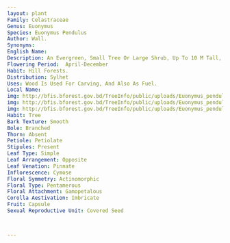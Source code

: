 ```yaml
---
layout: plant
Family: Celastraceae
Genus: Euonymus
Species: Euonymus Pendulus
Author: Wall.
Synonyms: 
English Name: 
Description: An Evergreen, Small Tree Or Large Shrub, Up To 10 M Tall, Branchlets Drooping, Bark Greyish, Corky. Leaves Oblong-lanceolate, 5-10 Ã— 2-6 Cm, Chartaceous, Upper Surface Shining, Pale Below, Glabrous, Base Narrowly Cuneate, Apex Acute, Margin Sharply Serrate, Nerves 5-6 Pairs, Petioles 5-10 Mm Long, Channelled, Stipules Hairy. Inflorescence Axillary Or Slightly Supra-axillary Cymes, Up To 4 Cm Long, Peduncles Stout, 2.0-6.5 Cm Long, Bracts Ovate, Pedicels 2.0 Mm Long. Flowers Greenish-white, 5-merous. Sepals 5, Unequal, Broadly Obovate, Obtuse, Fimbriate. Petals 5, Oblong, 2.0-2.5 Ã— 2.0-2.5 Mm, Fimbriate. Disk Orbicular, 1.5 Mm In Diameter. Stamens As Long As The Petals, Inserted Near The Margin Of The Disk, Anthers Ovate, Short. Pistil 0.6 Mm Emerging From The Disk, 4-angular At The Base, Narrowed Into A Short, Filiform Style. Fruits Capsular, Globose, 8-10 Ã— 7-9 Mm, 3-4 Lobed, Angle Sharp, More Or Less Winged. Seed Usually 1 In Each Cell, Enclosed In A Thin, Reddish Aril.
Flowering Period:  April-December
Habit: Hill Forests.
Distribution: Sylhet
Uses: Wood Is Used For Carving, And Also As Fuel.
Local Name: 
img: http://bfis.bforest.gov.bd/TreeInfo/public/uploads/Euonymus_pendulus.jpg
img: http://bfis.bforest.gov.bd/TreeInfo/public/uploads/Euonymus_pendulus1.jpg
img: http://bfis.bforest.gov.bd/TreeInfo/public/uploads/Euonymus_pendulus2.jpg
Habit: Tree
Bark Texture: Smooth
Bole: Branched
Thorn: Absent
Petiole: Petiolate
Stipules: Present
Leaf Type: Simple
Leaf Arrangement: Opposite
Leaf Venation: Pinnate
Inflorescence: Cymose
Floral Symmetry: Actinomorphic
Floral Type: Pentamerous
Floral Attachment: Gamopetalous
Corolla Aestivation: Imbricate
Fruit: Capsule
Sexual Reproductive Unit: Covered Seed



---
```


